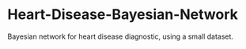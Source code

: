 # Heart-Disease-Bayesian-Network
Bayesian network for heart disease diagnostic, using a small dataset.
